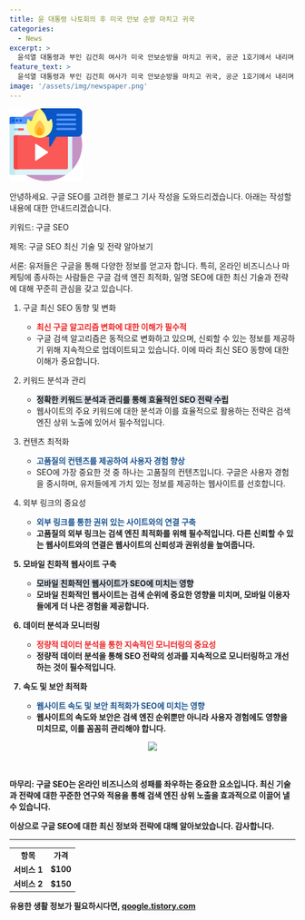 ```yaml
---
title: 윤 대통령 나토회의 후 미국 안보 순방 마치고 귀국
categories:
  - News
excerpt: >
  윤석열 대통령과 부인 김건희 여사가 미국 안보순방을 마치고 귀국, 공군 1호기에서 내리며 인사하고 있습니다. (150자)
feature_text: >
  윤석열 대통령과 부인 김건희 여사가 미국 안보순방을 마치고 귀국, 공군 1호기에서 내리며 인사하고 있습니다. (150자)
image: '/assets/img/newspaper.png'
---
```


<p><img src="/assets/img/news.png" alt="rentncar 속보" /></p>

<p>안녕하세요. 구글 SEO를 고려한 블로그 기사 작성을 도와드리겠습니다. 아래는 작성할 내용에 대한 안내드리겠습니다.</p>

<p>키워드: 구글 SEO</p>

<p>제목: 구글 SEO 최신 기술 및 전략 알아보기</p>

<p>서론: 유저들은 구글을 통해 다양한 정보를 얻고자 합니다. 특히, 온라인 비즈니스나 마케팅에 종사하는 사람들은 구글 검색 엔진 최적화, 일명 SEO에 대한 최신 기술과 전략에 대해 꾸준히 관심을 갖고 있습니다.</p>

<ol>
<li><p>구글 최신 SEO 동향 및 변화</p>

<ul>
<li><b><span style="color: #ee2323;">최신 구글 알고리즘 변화에 대한 이해가 필수적</span></b></li>
<li>구글 검색 알고리즘은 동적으로 변화하고 있으며, 신뢰할 수 있는 정보를 제공하기 위해 지속적으로 업데이트되고 있습니다. 이에 따라 최신 SEO 동향에 대한 이해가 중요합니다.</li>
</ul></li>
<li><p>키워드 분석과 관리</p>

<ul>
<li><b><span style="background-color: #21538527;">정확한 키워드 분석과 관리를 통해 효율적인 SEO 전략 수립</span></b></li>
<li>웹사이트의 주요 키워드에 대한 분석과 이를 효율적으로 활용하는 전략은 검색 엔진 상위 노출에 있어서 필수적입니다. </li>
</ul></li>
<li><p>컨텐츠 최적화</p>

<ul>
<li><b><span style="color: #1a5490;">고품질의 컨텐츠를 제공하여 사용자 경험 향상</span></b></li>
<li>SEO에 가장 중요한 것 중 하나는 고품질의 컨텐츠입니다. 구글은 사용자 경험을 중시하며, 유저들에게 가치 있는 정보를 제공하는 웹사이트를 선호합니다.</li>
</ul></li>
<li><p>외부 링크의 중요성</p>

<ul>
<li><b><span style="color: #1a5490;">외부 링크를 통한 권위 있는 사이트와의 연결 구축</span><b></li>
<li>고품질의 외부 링크는 검색 엔진 최적화를 위해 필수적입니다. 다른 신뢰할 수 있는 웹사이트와의 연결은 웹사이트의 신뢰성과 권위성을 높여줍니다.</li>
</ul></li>
<li><p>모바일 친화적 웹사이트 구축</p>

<ul>
<li><b><span style="background-color: #21538527;">모바일 친화적인 웹사이트가 SEO에 미치는 영향</span></b></li>
<li>모바일 친화적인 웹사이트는 검색 순위에 중요한 영향을 미치며, 모바일 이용자들에게 더 나은 경험을 제공합니다.</li>
</ul></li>
<li><p>데이터 분석과 모니터링</p>

<ul>
<li><b><span style="color: #ee2323;">정량적 데이터 분석을 통한 지속적인 모니터링의 중요성</span></b></li>
<li>정량적 데이터 분석을 통해 SEO 전략의 성과를 지속적으로 모니터링하고 개선하는 것이 필수적입니다.</li>
</ul></li>
<li><p>속도 및 보안 최적화</p>

<ul>
<li><b><span style="color: #1a5490;">웹사이트 속도 및 보안 최적화가 SEO에 미치는 영향</span><b></li>
<li>웹사이트의 속도와 보안은 검색 엔진 순위뿐만 아니라 사용자 경험에도 영향을 미치므로, 이를 꼼꼼히 관리해야 합니다.</li>
</ul></li>
</ol>

<p><center><img src="https://www.linktoimage.com"></center></p>

<p data-ke-size="size16">&nbsp;</p>

<p>마무리: 구글 SEO는 온라인 비즈니스의 성패를 좌우하는 중요한 요소입니다. 최신 기술과 전략에 대한 꾸준한 연구와 적용을 통해 검색 엔진 상위 노출을 효과적으로 이끌어 낼 수 있습니다.</p>

<p>이상으로 구글 SEO에 대한 최신 정보와 전략에 대해 알아보았습니다. 감사합니다.</p>

<hr>

<table>
  <tbody>
    <tr>
      <td style="text-align: center; height: 17px;"><b>항목</b></td>
      <td style="text-align: center; height: 17px;"><b>가격</b></td>
    </tr>
    <tr>
      <td style="text-align: center; height: 17px;">서비스 1</td>
      <td style="text-align: center; height: 17px;">$100</td>
    </tr>
    <tr>
      <td style="text-align: center; height: 17px;">서비스 2</td>
      <td style="text-align: center; height: 17px;">$150</td>
    </tr>
  </tbody>
</table>
유용한 생활 정보가 필요하시다면, <a href="https://qoogle.tistory.com" rel="dofollow">qoogle.tistory.com</a>


